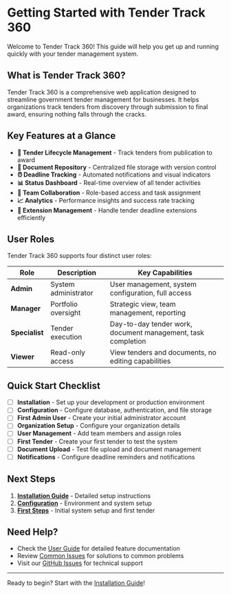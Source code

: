 # Getting Started with Tender Track 360

Welcome to Tender Track 360! This guide will help you get up and running quickly with your tender management system.

## What is Tender Track 360?

Tender Track 360 is a comprehensive web application designed to streamline government tender management for businesses. It helps organizations track tenders from discovery through submission to final award, ensuring nothing falls through the cracks.

## Key Features at a Glance

- **🎯 Tender Lifecycle Management** - Track tenders from publication to award
- **📁 Document Repository** - Centralized file storage with version control
- **⏰ Deadline Tracking** - Automated notifications and visual indicators
- **📊 Status Dashboard** - Real-time overview of all tender activities
- **👥 Team Collaboration** - Role-based access and task assignment
- **📈 Analytics** - Performance insights and success rate tracking
- **🔄 Extension Management** - Handle tender deadline extensions efficiently

## User Roles

Tender Track 360 supports four distinct user roles:

| Role           | Description          | Key Capabilities                                             |
| -------------- | -------------------- | ------------------------------------------------------------ |
| **Admin**      | System administrator | User management, system configuration, full access           |
| **Manager**    | Portfolio oversight  | Strategic view, team management, reporting                   |
| **Specialist** | Tender execution     | Day-to-day tender work, document management, task completion |
| **Viewer**     | Read-only access     | View tenders and documents, no editing capabilities          |

## Quick Start Checklist

- [ ] **Installation** - Set up your development or production environment
- [ ] **Configuration** - Configure database, authentication, and file storage
- [ ] **First Admin User** - Create your initial administrator account
- [ ] **Organization Setup** - Configure your organization details
- [ ] **User Management** - Add team members and assign roles
- [ ] **First Tender** - Create your first tender to test the system
- [ ] **Document Upload** - Test file upload and document management
- [ ] **Notifications** - Configure deadline reminders and notifications

## Next Steps

1. **[Installation Guide](./installation.md)** - Detailed setup instructions
2. **[Configuration](./configuration.md)** - Environment and system setup
3. **[First Steps](./first-steps.md)** - Initial system setup and first tender

## Need Help?

- Check the [User Guide](../03-user-guide/README.md) for detailed feature documentation
- Review [Common Issues](./troubleshooting.md) for solutions to common problems
- Visit our [GitHub Issues](https://github.com/your-repo/tender-track-360/issues) for technical support

---

Ready to begin? Start with the [Installation Guide](./installation.md)!
